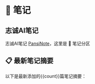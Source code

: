 # 📒 笔记

## 志诚AI笔记

志诚AI笔记 [PansiNote](https://Pansinote.netlify.app)，这里是 📒 笔记分区

## 📋 最新笔记摘要

以下是最新添加的{{count}}篇笔记摘要：
